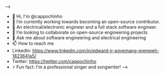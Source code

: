 ### 

-->
- 👋 Hi, I'm @cappochinho
- 🔭 I’m currently working towards becoming an open-source contributor.
- 🌱 An electrical/electronic engineer and a full stack software engineer.
- 👯 I’m looking to collaborate on open-source engineering projects
- 💬 Ask me about software engineering and electrical engineering
- 📫 How to reach me
- LinkedIn: https://www.linkedin.com/in/edward-jr-agyemang-prempeh-1823641a5/
- Twitter: https://twitter.com/cappochinho
- ⚡ Fun fact: I'm a professional singer and songwriter!
-->
